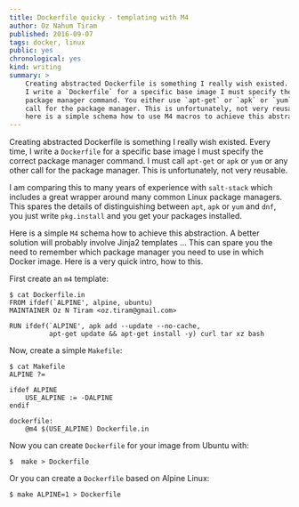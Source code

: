 ```yaml
---
title: Dockerfile quicky - templating with M4
author: Oz Nahum Tiram
published: 2016-09-07
tags: docker, linux
public: yes
chronological: yes
kind: writing
summary: >
	Creating abstracted Dockerfile is something I really wish existed. Every time, 
	I write a `Dockerfile` for a specific base image I must specify the correct
	package manager command. You either use `apt-get` or `apk` or `yum` or any other
	call for the package manager. This is unfortunately, not very reusable. But,
	here is a simple schema how to use M4 macros to achieve this abstraction.
---
```


Creating abstracted Dockerfile is something I really wish existed. Every time, 
I write a `Dockerfile` for a specific base image I must specify the correct
package manager command. I must call `apt-get` or `apk` or `yum` or any other
call for the package manager. This is unfortunately, not very reusable. 

I am comparing this to many years of experience with `salt-stack` which includes
a great wrapper around many common Linux package managers. This spares the
details of distinguishing between `apt`, `apk` or `yum` and `dnf`, you just
write `pkg.install` and you get your packages installed.

Here is a simple `M4` schema how to achieve this abstraction. A better
solution will probably involve Jinja2 templates ...
This can spare you the need to remember which package manager you need to use
in which Docker image. Here is a very quick intro, how to this.

First create an `m4` template:

```
$ cat Dockerfile.in 
FROM ifdef(`ALPINE', alpine, ubuntu)
MAINTAINER Oz N Tiram <oz.tiram@gmail.com>

RUN ifdef(`ALPINE', apk add --update --no-cache, 
          apt-get update && apt-get install -y) curl tar xz bash

```

Now, create a simple `Makefile`:

```
$ cat Makefile 
ALPINE ?=

ifdef ALPINE
	USE_ALPINE := -DALPINE
endif

dockerfile:
	@m4 $(USE_ALPINE) Dockerfile.in
```

Now you can create `Dockerfile` for your image from Ubuntu with:

```
$  make > Dockerfile
```

Or you can create a `Dockerfile` based on Alpine Linux:

```
$ make ALPINE=1 > Dockerfile
```

